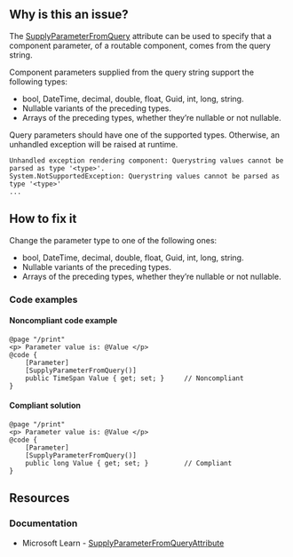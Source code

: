 ## Why is this an issue?

The [SupplyParameterFromQuery](https://learn.microsoft.com/en-us/dotnet/api/microsoft.aspnetcore.components.supplyparameterfromqueryattribute)
attribute can be used to specify that a component parameter, of a routable component, comes from the query string.

Component parameters supplied from the query string support the following types:

-  bool, DateTime, decimal, double, float, Guid, int, long, string.
-  Nullable variants of the preceding types.
-  Arrays of the preceding types, whether they’re nullable or not nullable.

Query parameters should have one of the supported types. Otherwise, an unhandled exception will be raised at runtime.

    Unhandled exception rendering component: Querystring values cannot be parsed as type '<type>'.
    System.NotSupportedException: Querystring values cannot be parsed as type '<type>'
    ...

## How to fix it

Change the parameter type to one of the following ones:

-  bool, DateTime, decimal, double, float, Guid, int, long, string.
-  Nullable variants of the preceding types.
-  Arrays of the preceding types, whether they’re nullable or not nullable.

### Code examples

#### Noncompliant code example

    @page "/print"
    <p> Parameter value is: @Value </p>
    @code {
        [Parameter]
        [SupplyParameterFromQuery()]
        public TimeSpan Value { get; set; }     // Noncompliant
    }

#### Compliant solution

    @page "/print"
    <p> Parameter value is: @Value </p>
    @code {
        [Parameter]
        [SupplyParameterFromQuery()]
        public long Value { get; set; }         // Compliant
    }

## Resources

### Documentation

-  Microsoft Learn - [SupplyParameterFromQueryAttribute](https://learn.microsoft.com/en-us/dotnet/api/microsoft.aspnetcore.components.supplyparameterfromqueryattribute)